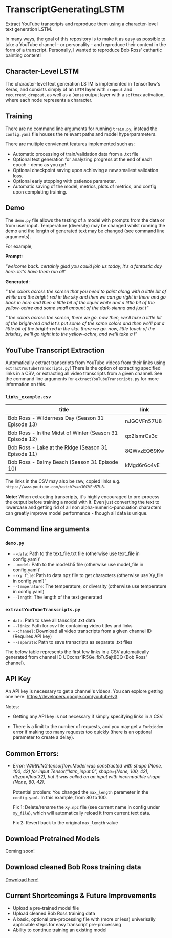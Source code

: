 # TranscriptGeneratingLSTM
Extract YouTube transcripts and reproduce them using a character-level text generation LSTM.

In many ways, the goal of this repository is to make it as easy as possible to take a YouTube channel - or personality - and reproduce their content in the form of a transcript. Personally, I wanted to reproduce Bob Ross' cathartic painting content!

## Character-Level LSTM
The character-level text generation LSTM is implemented in Tensorflow's Keras, and consists simply of an `LSTM` layer with `dropout` and `recurrent_dropout`, as well as a `Dense` output layer with a `softmax` activation, where each node represents a character.

## Training

There are no command line arguments for running `train.py`, instead the `config.yaml` file houses the relevant paths and model hyperparameters.

There are multiple convienent features implemented such as:
 * Automatic processing of train/validation data from a .txt file
 * Optional text generation for analyzing progress at the end of each epoch - demo as you go!
 * Optional checkpoint saving upon achieving a new smallest validation loss.
 * Optional early stopping with patience parameter.
 * Automatic saving of the model, metrics, plots of metrics, and config upon completing training.

## Demo

The `demo.py` file allows the testing of a model with prompts from the data or from user input. Temperature (diversity) may be changed whilst running the demo and the length of generated text may be changed (see command line arguments).

For example, 


**Prompt**:

*“welcome back. certainly glad you could join us today, it's a fantastic day here. let's have them run all”*

**Generated**:


*“ the colors across the screen that you need to paint along with a little bit of white and the bright-red in the sky and then we can go right in there and go back in here and then a little bit of the liquid white and a little bit of the yellow-ochre and some small amount of the dark-sienna and just t”*


*“ the colors across the screen, there we go. now then, we'll take a little bit of the bright-red and let's put some of the same colors and then we'll put a little bit of the bright-red in the sky. there we go. now, little touch of the bristles, we'll go right into the yellow-ochre, and we'll take a l”*


## YouTube Transcript Extraction

Automatically extract transcripts from YouTube videos from their links using `extractYouTubeTranscripts.py`! There is the option of extracting specified links in a CSV, or extracting all video transcripts from a given channel. See the command line arguments for `extractYouTubeTranscripts.py` for more information on this.

### `links_example.csv`

| title                                                      | link        |
|------------------------------------------------------------|-------------|
| Bob Ross - Wilderness Day (Season 31   Episode 13)         | nJGCVFn57U8 |
| Bob Ross - In the Midst of Winter (Season   31 Episode 12) | qx2IsmrCs3c |
| Bob Ross - Lake at the Ridge (Season 31   Episode 11)      | 8QWvzEQ69Kw |
| Bob Ross - Balmy Beach (Season 31 Episode   10)            | kMgd6r6c4vE |

The links in the CSV may also be raw, copied links e.g. `https://www.youtube.com/watch?v=nJGCVFn57U8`.

**Note:** When extracting transcripts, it's highly encouraged to pre-process the output before training a model with it. Even just converting the text to lowercase and getting rid of all non alpha-numeric-puncuation characters can greatly improve model performance - though all data is unique.

## Command line arguments

### `demo.py`
 * `--data`: Path to the text_file.txt file (otherwise use text_file in config.yaml)'
 * `--model`: Path to the model.h5 file (otherwise use model_file in config.yaml)'
 * `--xy_file`: Path to data.npz file to get characters (otherwise use Xy_file in config.yaml)'
 * `--temperature`: The temperature, or diversity (otherwise use temperature in config.yaml)
 * `--length`: The length of the text generated


### `extractYouTubeTranscripts.py`
* `data`: Path to save all tanscript .txt data
* `--links`: Path for csv file containing video titles and links
* `--channel`: Download all video transcripts from a given channel ID (Requires API key)
* `--separate`: Path to save transcripts as separate .txt files


The below table represents the first few links in a CSV automatically generated from channel ID UCxcnsr1R5Ge_fbTu5ajt8DQ (Bob Ross' channel).



## API Key

An API key is necessary to get a channel's videos. You can explore getting one here: https://developers.google.com/youtube/v3.


Notes:
 * Getting any API key is not necessary if simply specifying links in a CSV.

 * There is a limit to the number of requests, and you may get a `Forbidden` error if making too many requests too quickly (there is an optional parameter to create a delay).


## Common Errors:

 * *Error: WARNING:tensorflow:Model was constructed with shape (None, 100, 42) for input Tensor("lstm_input:0", shape=(None, 100, 42), dtype=float32), but it was called on an input with incompatible shape (None, 80, 42).*

    Potential problem: You changed the `max_length` parameter in the `config.yaml`. In this example, from 80 to 100.

    Fix 1: Delete/rename the `Xy.npz` file (see current name in config under `Xy_file`), which will automatically reload it from current text data.

    Fix 2: Revert back to the original `max_length` value


## Download Pretrained Models

Coming soon!

## Download cleaned Bob Ross training data

<a href="https://www.dropbox.com/s/hlxply2whuza2d2/BobRoss.txt?dl=1">Download here!</a>

## Current Shortcomings & Future Improvements
 * Upload a pre-trained model file
 * Upload cleaned Bob Ross training data
 * A basic, optional pre-processing file with (more or less) univerisally applicable steps for easy transcript pre-processing
 * Ability to continue training an existing model
